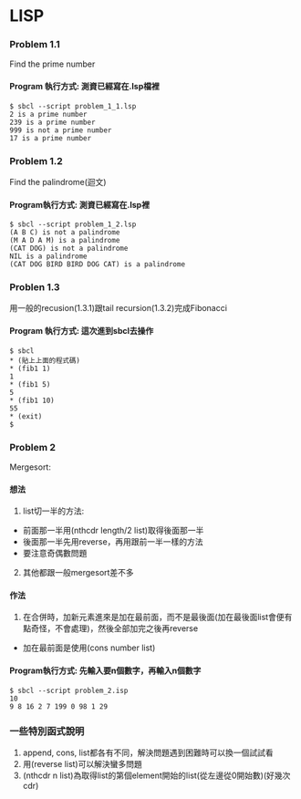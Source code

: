 # LISP
### Problem 1.1
Find the prime number  
#### Program 執行方式: 測資已經寫在.lsp檔裡  
```
$ sbcl --script problem_1_1.lsp
2 is a prime number
239 is a prime number
999 is not a prime number
17 is a prime number
```

### Problem 1.2
Find the palindrome(迴文)  
#### Program執行方式: 測資已經寫在.lsp裡
```
$ sbcl --script problem_1_2.lsp
(A B C) is not a palindrome
(M A D A M) is a palindrome
(CAT DOG) is not a palindrome
NIL is a palindrome
(CAT DOG BIRD BIRD DOG CAT) is a palindrome
```

### Problen 1.3
用一般的recusion(1.3.1)跟tail recursion(1.3.2)完成Fibonacci  
#### Program 執行方式: 這次進到sbcl去操作  
```
$ sbcl
* (貼上上面的程式碼)
* (fib1 1)
1
* (fib1 5)
5
* (fib1 10)
55
* (exit)
$ 
```

### Problem 2
Mergesort:
#### 想法
1. list切一半的方法: 
  * 前面那一半用(nthcdr length/2 list)取得後面那一半
  * 後面那一半先用reverse，再用跟前一半一樣的方法
  * 要注意奇偶數問題
2. 其他都跟一般mergesort差不多
#### 作法
1. 在合併時，加新元素進來是加在最前面，而不是最後面(加在最後面list會便有點奇怪，不會處理)，然後全部加完之後再reverse
  * 加在最前面是使用(cons number list)
#### Program執行方式: 先輸入要n個數字，再輸入n個數字
```
$ sbcl --script problem_2.isp
10
9 8 16 2 7 199 0 98 1 29
```

### 一些特別函式說明
1. append, cons, list都各有不同，解決問題遇到困難時可以換一個試試看
2. 用(reverse list)可以解決蠻多問題
3. (nthcdr n list)為取得list的第個element開始的list(從左邊從0開始數)(好幾次cdr)
